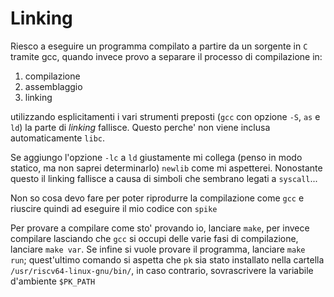 # Linking
Riesco a eseguire un programma compilato a partire da un sorgente in `C` tramite gcc, quando invece provo a separare il processo di compilazione in:
1. compilazione
2. assemblaggio
3. linking

utilizzando esplicitamenti i vari strumenti preposti (`gcc` con opzione `-S`, `as` e `ld`) la parte di *linking* fallisce. Questo perche' non viene inclusa automaticamente `libc`.

Se aggiungo l'opzione `-lc` a `ld` giustamente mi collega (penso in modo statico, ma non saprei determinarlo) `newlib` come mi aspetterei. Nonostante questo il linking fallisce a causa di simboli che sembrano legati a `syscall`...

Non so cosa devo fare per poter riprodurre la compilazione come `gcc` e riuscire quindi ad eseguire il mio codice con `spike`

Per provare a compilare come sto' provando io, lanciare `make`, per invece compilare lasciando che `gcc` si occupi delle varie fasi di compilazione, lanciare `make var`. Se infine si vuole provare il programma, lanciare `make run`; quest'ultimo comando si aspetta che `pk` sia stato installato nella cartella `/usr/riscv64-linux-gnu/bin/`, in caso contrario, sovrascrivere la variabile d'ambiente `$PK_PATH`